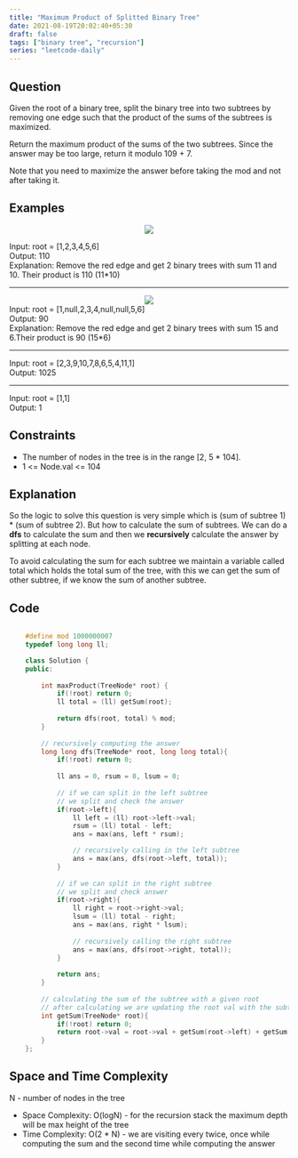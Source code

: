 ```yaml
---
title: "Maximum Product of Splitted Binary Tree"
date: 2021-08-19T20:02:40+05:30
draft: false 
tags: ["binary tree", "recursion"]
series: "leetcode-daily" 
---
```


## Question

Given the root of a binary tree, split the binary tree into two subtrees by removing one edge such that the product of the sums of the subtrees is maximized.

Return the maximum product of the sums of the two subtrees. Since the answer may be too large, return it modulo 109 + 7.

Note that you need to maximize the answer before taking the mod and not after taking it.

## Examples

<div style="display: flex; justify-content: center">
	<img style="margin: 0 auto;" src="./example1.png">
</div>

Input: root = [1,2,3,4,5,6] <br/>
Output: 110 <br/>
Explanation: Remove the red edge and get 2 binary trees with sum 11 and 10. Their product is 110 (11*10)
<hr />

<div style="display: flex; justify-content: center">
	<img style="margin: 0 auto;" src="./example2.png">
</div>
Input: root = [1,null,2,3,4,null,null,5,6] <br />
Output: 90 <br />
Explanation: Remove the red edge and get 2 binary trees with sum 15 and 6.Their product is 90 (15*6)
<hr />

Input: root = [2,3,9,10,7,8,6,5,4,11,1] <br />
Output: 1025
<hr />

Input: root = [1,1] <br />
Output: 1

## Constraints

* The number of nodes in the tree is in the range [2, 5 * 104].
* 1 <= Node.val <= 104

## Explanation

So the logic to solve this question is very simple which is (sum of subtree 1) * (sum of subtree 2). But how to calculate the sum of subtrees. We can do a __dfs__ to calculate the sum and then we __recursively__ calculate the answer by splitting at each node.

To avoid calculating the sum for each subtree we maintain a variable called total which holds the total sum of the tree, with this we can get the sum of other subtree, if we know the sum of another subtree.

## Code

```cpp

	#define mod 1000000007
	typedef long long ll;

	class Solution {
	public:
		
		int maxProduct(TreeNode* root) {
			if(!root) return 0;
			ll total = (ll) getSum(root);
			
			return dfs(root, total) % mod;
		}
		
		// recursively computing the answer
		long long dfs(TreeNode* root, long long total){
			if(!root) return 0;
			
			ll ans = 0, rsum = 0, lsum = 0;
			
			// if we can split in the left subtree
			// we split and check the answer
			if(root->left){
				ll left = (ll) root->left->val;
				rsum = (ll) total - left;
				ans = max(ans, left * rsum);

				// recursively calling in the left subtree
				ans = max(ans, dfs(root->left, total));
			}
			
			// if we can split in the right subtree
			// we split and check answer
			if(root->right){
				ll right = root->right->val;
				lsum = (ll) total - right;
				ans = max(ans, right * lsum);
				
				// recursively calling the right subtree
				ans = max(ans, dfs(root->right, total));
			}
			
			return ans;
		}
		
		// calculating the sum of the subtree with a given root
		// after calculating we are updating the root val with the subtree sum
		int getSum(TreeNode* root){
			if(!root) return 0;
			return root->val = root->val + getSum(root->left) + getSum(root->right);
		}
	};

```

## Space and Time Complexity

N - number of nodes in the tree

* Space Complexity: O(logN) - for the recursion stack the maximum depth will be max height of the tree
* Time Complexity: O(2 * N) - we are visiting every twice, once while computing the sum and the second time while computing the answer